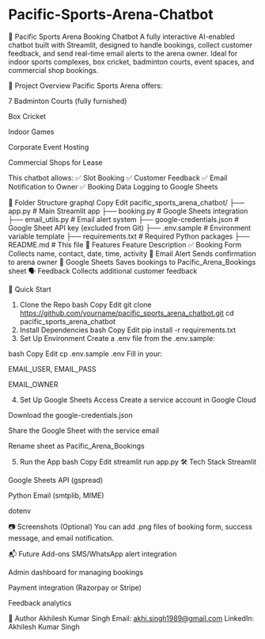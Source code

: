 # Pacific-Sports-Arena-Chatbot
🏸 Pacific Sports Arena Booking Chatbot
A fully interactive AI-enabled chatbot built with Streamlit, designed to handle bookings, collect customer feedback, and send real-time email alerts to the arena owner.
Ideal for indoor sports complexes, box cricket, badminton courts, event spaces, and commercial shop bookings.

📍 Project Overview
Pacific Sports Arena offers:

7 Badminton Courts (fully furnished)

Box Cricket

Indoor Games

Corporate Event Hosting

Commercial Shops for Lease

This chatbot allows:
✅ Slot Booking
✅ Customer Feedback
✅ Email Notification to Owner
✅ Booking Data Logging to Google Sheets

📁 Folder Structure
graphql
Copy
Edit
pacific_sports_arena_chatbot/
├── app.py                  # Main Streamlit app
├── booking.py              # Google Sheets integration
├── email_utils.py          # Email alert system
├── google-credentials.json # Google Sheet API key (excluded from Git)
├── .env.sample             # Environment variable template
├── requirements.txt        # Required Python packages
├── README.md               # This file
🔧 Features
Feature	Description
✅ Booking Form	Collects name, contact, date, time, activity
📧 Email Alert	Sends confirmation to arena owner
🧾 Google Sheets	Saves bookings to Pacific_Arena_Bookings sheet
🗣 Feedback	Collects additional customer feedback

🚀 Quick Start
1. Clone the Repo
bash
Copy
Edit
git clone https://github.com/yourname/pacific_sports_arena_chatbot.git
cd pacific_sports_arena_chatbot
2. Install Dependencies
bash
Copy
Edit
pip install -r requirements.txt
3. Set Up Environment
Create a .env file from the .env.sample:

bash
Copy
Edit
cp .env.sample .env
Fill in your:

EMAIL_USER, EMAIL_PASS

EMAIL_OWNER

4. Set Up Google Sheets Access
Create a service account in Google Cloud

Download the google-credentials.json

Share the Google Sheet with the service email

Rename sheet as Pacific_Arena_Bookings

5. Run the App
bash
Copy
Edit
streamlit run app.py
🛠️ Tech Stack
Streamlit

Google Sheets API (gspread)

Python Email (smtplib, MIME)

dotenv

📷 Screenshots (Optional)
You can add .png files of booking form, success message, and email notification.

📬 Future Add-ons
SMS/WhatsApp alert integration

Admin dashboard for managing bookings

Payment integration (Razorpay or Stripe)

Feedback analytics

👤 Author
Akhilesh Kumar Singh
Email: akhi.singh1989@gmail.com
LinkedIn: Akhilesh Kumar Singh
